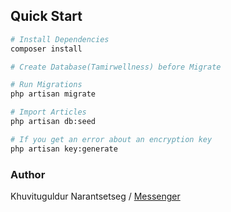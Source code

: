 ## Quick Start

```bash
# Install Dependencies
composer install

# Create Database(Tamirwellness) before Migrate

# Run Migrations
php artisan migrate

# Import Articles
php artisan db:seed

# If you get an error about an encryption key
php artisan key:generate
```

### Author

Khuvituguldur Narantsetseg /
[Messenger](http://www.m.me/tuguldur.com)
